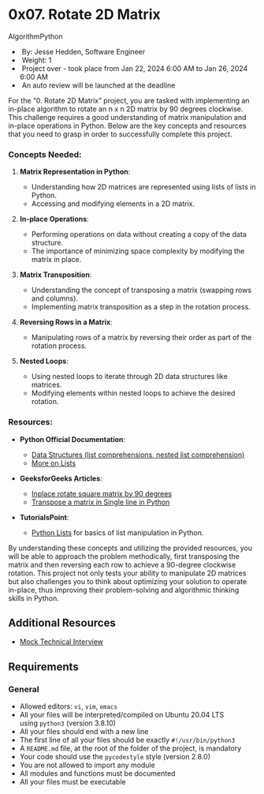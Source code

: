 # 0x07. Rotate 2D Matrix

AlgorithmPython

-  By: Jesse Hedden, Software Engineer
-  Weight: 1
-  Project over - took place from Jan 22, 2024 6:00 AM to Jan 26, 2024 6:00 AM
-  An auto review will be launched at the deadline



For the “0. Rotate 2D Matrix” project, you are tasked with implementing an in-place algorithm to rotate an n x n 2D matrix by 90 degrees clockwise. This challenge requires a good understanding of matrix manipulation and in-place operations in Python. Below are the key concepts and resources that you need to grasp in order to successfully complete this project.

### Concepts Needed:

1. **Matrix Representation in Python**:
   
   - Understanding how 2D matrices are represented using lists of lists in Python.
   - Accessing and modifying elements in a 2D matrix.

2. **In-place Operations**:
   
   - Performing operations on data without creating a copy of the data structure.
   - The importance of minimizing space complexity by modifying the matrix in place.

3. **Matrix Transposition**:
   
   - Understanding the concept of transposing a matrix (swapping rows and columns).
   - Implementing matrix transposition as a step in the rotation process.

4. **Reversing Rows in a Matrix**:
   
   - Manipulating rows of a matrix by reversing their order as part of the rotation process.

5. **Nested Loops**:
   
   - Using nested loops to iterate through 2D data structures like matrices.
   - Modifying elements within nested loops to achieve the desired rotation.

### Resources:

- **Python Official Documentation**:
  
  - [Data Structures (list comprehensions, nested list comprehension)](https://intranet.alxswe.com/rltoken/eZc_ELGxUgkuc4kkE_fd7Q "Data Structures (list comprehensions, nested list comprehension)")
  - [More on Lists](https://intranet.alxswe.com/rltoken/0ORj179giGhGe8jpcxBkXg "More on Lists")

- **GeeksforGeeks Articles**:
  
  - [Inplace rotate square matrix by 90 degrees](https://intranet.alxswe.com/rltoken/9T8w4mtiIIRDtfLSmEmrLA "Inplace rotate square matrix by 90 degrees")
  - [Transpose a matrix in Single line in Python](https://intranet.alxswe.com/rltoken/JdIFvtej2hMW-Wd9ABHMOA "Transpose a matrix in Single line in Python")

- **TutorialsPoint**:
  
  - [Python Lists](https://intranet.alxswe.com/rltoken/rFmzUTpaLGqDXjGA6D9eYw "Python Lists") for basics of list manipulation in Python.

By understanding these concepts and utilizing the provided resources, you will be able to approach the problem methodically, first transposing the matrix and then reversing each row to achieve a 90-degree clockwise rotation. This project not only tests your ability to manipulate 2D matrices but also challenges you to think about optimizing your solution to operate in-place, thus improving their problem-solving and algorithmic thinking skills in Python.

## Additional Resources

- [Mock Technical Interview](https://intranet.alxswe.com/rltoken/4GPWA9C2AJHtpdGxuIHEPA "Mock Technical Interview")

## Requirements

### General

- Allowed editors: `vi`, `vim`, `emacs`
- All your files will be interpreted/compiled on Ubuntu 20.04 LTS using `python3` (version 3.8.10)
- All your files should end with a new line
- The first line of all your files should be exactly `#!/usr/bin/python3`
- A `README.md` file, at the root of the folder of the project, is mandatory
- Your code should use the `pycodestyle` style (version 2.8.0)
- You are not allowed to import any module
- All modules and functions must be documented
- All your files must be executable
